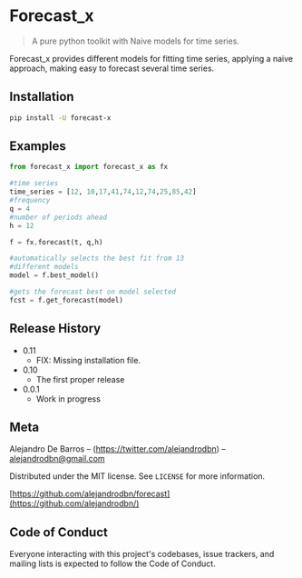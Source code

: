 # Forecast_x
> A pure python toolkit with Naive models for time series.

Forecast_x provides different models for fitting time series, applying a naive approach, making easy to forecast several time series.



## Installation

```sh
pip install -U forecast-x
```


## Examples

``` python
from forecast_x import forecast_x as fx

#time series
time_series = [12, 10,17,41,74,12,74,25,85,42]
#frequency
q = 4
#number of periods ahead
h = 12

f = fx.forecast(t, q,h)

#automatically selects the best fit from 13
#different models
model = f.best_model()

#gets the forecast best on model selected
fcst = f.get_forecast(model)
```

## Release History

* 0.11
    * FIX: Missing installation file.
* 0.10
    * The first proper release
* 0.0.1
    * Work in progress

## Meta

Alejandro De Barros – (https://twitter.com/alejandrodbn) – alejandrodbn@gmail.com

Distributed under the MIT license. See ``LICENSE`` for more information.

[https://github.com/alejandrodbn/forecast](https://github.com/alejandrodbn/)

## Code of Conduct
Everyone interacting with this project's codebases, issue trackers, and mailing lists is expected to follow the Code of Conduct.
